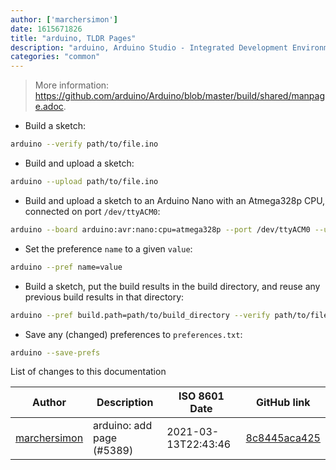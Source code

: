 ```yaml
---
author: ['marchersimon']
date: 1615671826
title: "arduino, TLDR Pages"
description: "arduino, Arduino Studio - Integrated Development Environment for the Arduino platform."
categories: "common"
---
```

> More information: <https://github.com/arduino/Arduino/blob/master/build/shared/manpage.adoc>.

- Build a sketch:

```bash
arduino --verify path/to/file.ino
```

- Build and upload a sketch:

```bash
arduino --upload path/to/file.ino
```

- Build and upload a sketch to an Arduino Nano with an Atmega328p CPU, connected on port `/dev/ttyACM0`:

```bash
arduino --board arduino:avr:nano:cpu=atmega328p --port /dev/ttyACM0 --upload path/to/file.ino
```

- Set the preference `name` to a given `value`:

```bash
arduino --pref name=value
```

- Build a sketch, put the build results in the build directory, and reuse any previous build results in that directory:

```bash
arduino --pref build.path=path/to/build_directory --verify path/to/file.ino
```

- Save any (changed) preferences to `preferences.txt`:

```bash
arduino --save-prefs
```
List of changes to this documentation


Author | Description | ISO 8601 Date | GitHub link
------|-----|-----|-----
[marchersimon](mailto:50295997+marchersimon@users.noreply.github.com) | arduino: add page (#5389) | 2021-03-13T22:43:46 | [8c8445aca425](https://github.com/tldr-pages/tldr/commit/8c8445aca425c6a9ab21ece6c85deb45769e7d3c)

